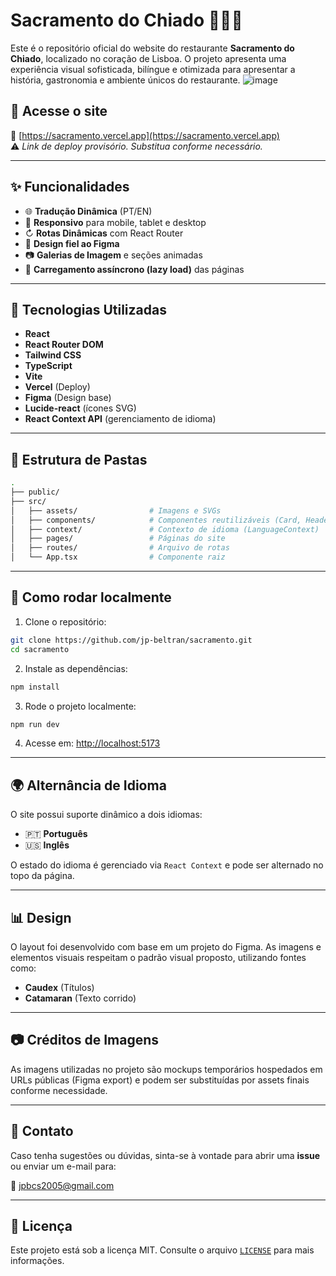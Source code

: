 # Sacramento do Chiado 🍷🇵🇹

Este é o repositório oficial do website do restaurante **Sacramento do Chiado**, localizado no coração de Lisboa. O projeto apresenta uma experiência visual sofisticada, bilíngue e otimizada para apresentar a história, gastronomia e ambiente únicos do restaurante.
![image](https://github.com/user-attachments/assets/e108a319-f228-4867-bd11-0368ce61ea88)


## 🔗 Acesse o site

📍 [https://sacramento.vercel.app](https://sacramento.vercel.app)  
⚠️ *Link de deploy provisório. Substitua conforme necessário.*

---

## ✨ Funcionalidades

- 🌐 **Tradução Dinâmica** (PT/EN)
- 📱 **Responsivo** para mobile, tablet e desktop
- ↻ **Rotas Dinâmicas** com React Router
- 🎨 **Design fiel ao Figma**
- 📷 **Galerias de Imagem** e seções animadas
- 🔀 **Carregamento assíncrono (lazy load)** das páginas

---

## 💠 Tecnologias Utilizadas

- **React**
- **React Router DOM**
- **Tailwind CSS**
- **TypeScript**
- **Vite**
- **Vercel** (Deploy)
- **Figma** (Design base)
- **Lucide-react** (ícones SVG)
- **React Context API** (gerenciamento de idioma)

---

## 🧱 Estrutura de Pastas

```bash
.
├── public/
├── src/
│   ├── assets/                # Imagens e SVGs
│   ├── components/            # Componentes reutilizáveis (Card, Header, Footer, etc)
│   ├── context/               # Contexto de idioma (LanguageContext)
│   ├── pages/                 # Páginas do site
│   ├── routes/                # Arquivo de rotas
│   └── App.tsx                # Componente raiz
```

---

## 🚀 Como rodar localmente

1. Clone o repositório:

```bash
git clone https://github.com/jp-beltran/sacramento.git
cd sacramento
```

2. Instale as dependências:

```bash
npm install
```

3. Rode o projeto localmente:

```bash
npm run dev
```

4. Acesse em: [http://localhost:5173](http://localhost:5173)

---

## 🌍 Alternância de Idioma

O site possui suporte dinâmico a dois idiomas:

- 🇵🇹 **Português**
- 🇺🇸 **Inglês**

O estado do idioma é gerenciado via `React Context` e pode ser alternado no topo da página.

---

## 📊 Design

O layout foi desenvolvido com base em um projeto do Figma. As imagens e elementos visuais respeitam o padrão visual proposto, utilizando fontes como:

- **Caudex** (Títulos)
- **Catamaran** (Texto corrido)

---

## 📷 Créditos de Imagens

As imagens utilizadas no projeto são mockups temporários hospedados em URLs públicas (Figma export) e podem ser substituídas por assets finais conforme necessidade.

---

## 📩 Contato

Caso tenha sugestões ou dúvidas, sinta-se à vontade para abrir uma **issue** ou enviar um e-mail para:

📧 jpbcs2005@gmail.com

---

## 📍 Licença

Este projeto está sob a licença MIT. Consulte o arquivo [`LICENSE`](LICENSE) para mais informações.
